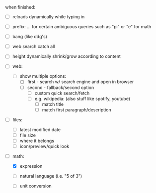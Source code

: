 when finished:
- [ ] reloads dynamically while typing in
- [ ] prefix: ... for certain ambiguous queries such as "pi" or "e" for math
- [ ] bang (like ddg's)
- [ ] web search catch all
- [ ] height dynamically shrink/grow according to content

- [ ] web:
    - [ ] show multiple options:
        - [ ] first - search w/ search engine and open in browser
        - [ ] second - fallback/second option
            - [ ] custom quick search/fetch
            - [ ] e.g. wikipedia: (also stuff like spotify, youtube)
                - [ ] match title
                - [ ] match first paragraph/description
- [ ] files:
    - [ ] latest modified date
    - [ ] file size
    - [ ] where it belongs
    - [ ] icon/preview/quick look

- [ ] math:
    - [x] expression
    - [ ] natural language (i.e. "5 of 3")
    - [ ] unit conversion
    
